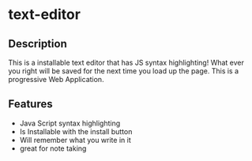 # text-editor

## Description
This is a installable text editor that has JS syntax highlighting! What ever you right will be saved for the next time you load up the page. This is a progressive Web Application.

## Features
- Java Script syntax highlighting
- Is Installable with the install button
- Will remember what you write in it
- great for note taking


